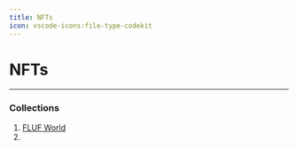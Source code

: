```yaml
---
title: NFTs
icon: vscode-icons:file-type-codekit
---
```


# NFTs

---

### Collections
1. [FLUF World](https://opensea.io/collection/fluf)
2. 